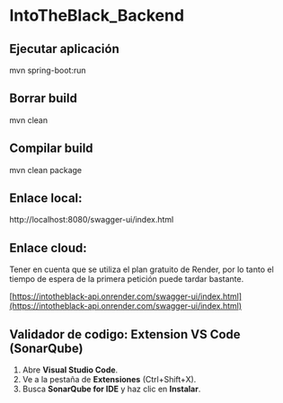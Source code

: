 # IntoTheBlack_Backend

## Ejecutar aplicación
mvn spring-boot:run

## Borrar build
mvn clean

## Compilar build
mvn clean package

## Enlace local:
http://localhost:8080/swagger-ui/index.html

## Enlace cloud:
Tener en cuenta que se utiliza el plan gratuito de Render, por lo tanto el tiempo de espera de la primera petición puede tardar bastante.

[https://intotheblack-api.onrender.com/swagger-ui/index.html](https://intotheblack-api.onrender.com/swagger-ui/index.html)

## Validador de codigo: Extension VS Code (SonarQube)
1. Abre **Visual Studio Code**.
2. Ve a la pestaña de **Extensiones** (Ctrl+Shift+X).
3. Busca **SonarQube for IDE** y haz clic en **Instalar**.
